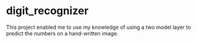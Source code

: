 # digit_recognizer
This project enabled me to use my knowledge of using a two model layer to predict the numbers on a hand-written image.
